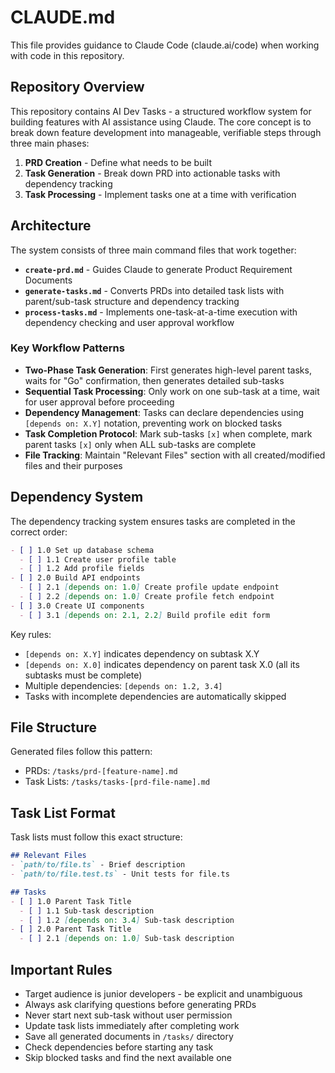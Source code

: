 # CLAUDE.md

This file provides guidance to Claude Code (claude.ai/code) when working with code in this repository.

## Repository Overview

This repository contains AI Dev Tasks - a structured workflow system for building features with AI assistance using Claude. The core concept is to break down feature development into manageable, verifiable steps through three main phases:

1. **PRD Creation** - Define what needs to be built
2. **Task Generation** - Break down PRD into actionable tasks with dependency tracking
3. **Task Processing** - Implement tasks one at a time with verification

## Architecture

The system consists of three main command files that work together:

- **`create-prd.md`** - Guides Claude to generate Product Requirement Documents
- **`generate-tasks.md`** - Converts PRDs into detailed task lists with parent/sub-task structure and dependency tracking
- **`process-tasks.md`** - Implements one-task-at-a-time execution with dependency checking and user approval workflow

### Key Workflow Patterns

- **Two-Phase Task Generation**: First generates high-level parent tasks, waits for "Go" confirmation, then generates detailed sub-tasks
- **Sequential Task Processing**: Only work on one sub-task at a time, wait for user approval before proceeding
- **Dependency Management**: Tasks can declare dependencies using `[depends on: X.Y]` notation, preventing work on blocked tasks
- **Task Completion Protocol**: Mark sub-tasks `[x]` when complete, mark parent tasks `[x]` only when ALL sub-tasks are complete
- **File Tracking**: Maintain "Relevant Files" section with all created/modified files and their purposes

## Dependency System

The dependency tracking system ensures tasks are completed in the correct order:

```markdown
- [ ] 1.0 Set up database schema
  - [ ] 1.1 Create user profile table
  - [ ] 1.2 Add profile fields
- [ ] 2.0 Build API endpoints  
  - [ ] 2.1 [depends on: 1.0] Create profile update endpoint
  - [ ] 2.2 [depends on: 1.0] Create profile fetch endpoint
- [ ] 3.0 Create UI components
  - [ ] 3.1 [depends on: 2.1, 2.2] Build profile edit form
```

Key rules:
- `[depends on: X.Y]` indicates dependency on subtask X.Y
- `[depends on: X.0]` indicates dependency on parent task X.0 (all its subtasks must be complete)
- Multiple dependencies: `[depends on: 1.2, 3.4]`
- Tasks with incomplete dependencies are automatically skipped

## File Structure

Generated files follow this pattern:
- PRDs: `/tasks/prd-[feature-name].md`
- Task Lists: `/tasks/tasks-[prd-file-name].md`

## Task List Format

Task lists must follow this exact structure:
```markdown
## Relevant Files
- `path/to/file.ts` - Brief description
- `path/to/file.test.ts` - Unit tests for file.ts

## Tasks
- [ ] 1.0 Parent Task Title
  - [ ] 1.1 Sub-task description
  - [ ] 1.2 [depends on: 3.4] Sub-task description
- [ ] 2.0 Parent Task Title
  - [ ] 2.1 [depends on: 1.0] Sub-task description
```

## Important Rules

- Target audience is junior developers - be explicit and unambiguous
- Always ask clarifying questions before generating PRDs
- Never start next sub-task without user permission
- Update task lists immediately after completing work
- Save all generated documents in `/tasks/` directory
- Check dependencies before starting any task
- Skip blocked tasks and find the next available one